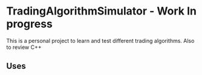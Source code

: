 
# TradingAlgorithmSimulator - Work In progress
This is a personal project to learn and test different trading algorithms. Also to review C++

## Uses